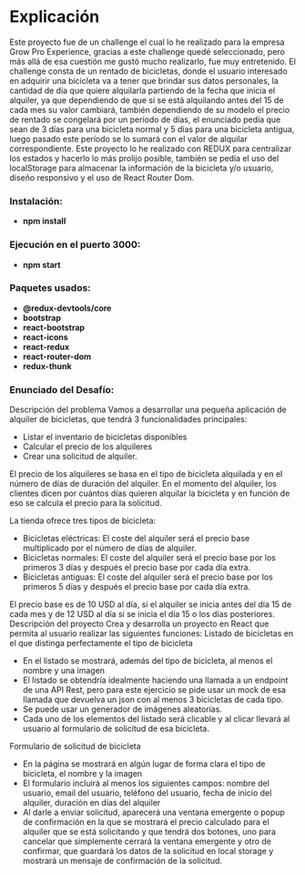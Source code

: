 

# Explicación
Este proyecto fue de un challenge el cual lo he realizado para la empresa Grow Pro Experience, gracias a este challenge quedé seleccionado, pero más allá de esa cuestión me gustó mucho realizarlo, fue muy entretenido.
El challenge consta de un rentado de bicicletas, donde el usuario interesado en adquirir una bicicleta va a tener que brindar sus datos personales, la cantidad de día que quiere alquilarla partiendo de la fecha que inicia el alquiler, ya que dependiendo de que si se está alquilando antes del 15 de cada mes su valor cambiará, también dependiendo de su modelo el precio de rentado se congelará por un período de días, el enunciado pedía que sean de 3 días para una bicicleta normal y 5 días para una bicicleta antigua, luego pasado este período se lo sumará con el valor de alquilar correspondiente.
Este proyecto lo he realizado con REDUX para centralizar los estados y hacerlo lo más prolijo posible, también se pedía el uso del localStorage para almacenar la información de la bicicleta y/o usuario, diseño responsivo y el uso de React Router Dom.
 
 
### Instalación:
- **npm install**

### Ejecución en el puerto 3000:
- **npm start** 

### Paquetes usados:
- **@redux-devtools/core** 
- **bootstrap** 
- **react-bootstrap** 
- **react-icons** 
- **react-redux** 
- **react-router-dom** 
- **redux-thunk** 

 
### Enunciado del Desafío:
Descripción del problema
Vamos a desarrollar una pequeña aplicación de alquiler de bicicletas, que tendrá 3 funcionalidades principales:

- Listar el inventario de bicicletas disponibles
- Calcular el precio de los alquileres
- Crear una solicitud de alquiler.

El precio de los alquileres se basa en el tipo de bicicleta alquilada y en el número de días de duración del alquiler. En el momento del alquiler, los clientes dicen por cuántos días quieren alquilar la bicicleta y en función de eso se calcula el precio para la solicitud.

La tienda ofrece tres tipos de bicicleta:
- Bicicletas eléctricas: El coste del alquiler será el precio base multiplicado por el número de días de alquiler.  
- Bicicletas normales: El coste del alquiler será el precio base por los primeros 3 días y después el precio base por cada día extra.
- Bicicletas antiguas: El coste del alquiler será el precio base por los primeros 5 días y después el precio base por cada día extra.


El precio base es de 10 USD al día, si el alquiler se inicia antes del día 15 de cada mes y de 12 USD al día si se inicia el día 15 o los días posteriores.
Descripción del proyecto
Crea y desarrolla un proyecto en React que permita al usuario realizar las siguientes funciones:
Listado de bicicletas en el que distinga perfectamente el tipo de bicicleta
  - En el listado se mostrará, además del tipo de bicicleta, al menos el nombre y una imagen
  - El listado se obtendría idealmente haciendo una llamada a un endpoint de una API Rest, pero para este ejercicio se pide usar un mock de esa llamada que devuelva un json con al menos 3 bicicletas de cada tipo.
  - Se puede usar un generador de imágenes aleatorias. 
  - Cada uno de los elementos del listado será clicable y al clicar llevará al usuario al formulario de solicitud de esa bicicleta.

Formulario de solicitud de bicicleta
  - En la página se mostrará en algún lugar de forma clara el tipo de bicicleta, el nombre y la imagen
  - El formulario incluirá al menos los siguientes campos: nombre del usuario, email del usuario, teléfono del usuario, fecha de inicio del alquiler, duración en días del alquiler
  - Al darle a enviar solicitud, aparecerá una ventana emergente o popup de confirmación en la que se mostrará el precio calculado para el alquiler que se está solicitando y que tendrá dos botones, uno para cancelar que simplemente cerrará la ventana emergente y otro de confirmar, que guardará los datos de la solicitud en local storage y mostrará un mensaje de confirmación de la solicitud.
